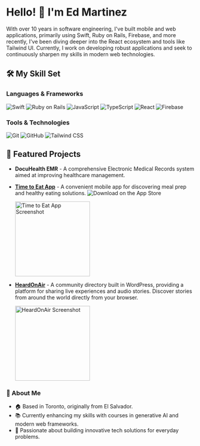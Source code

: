 # Hello! 👋 I'm Ed Martinez

With over 10 years in software engineering, I've built mobile and web applications, primarily using Swift, Ruby on Rails, Firebase, and more recently, I've been diving deeper into the React ecosystem and tools like Tailwind UI. Currently, I work on developing robust applications and seek to continuously sharpen my skills in modern web technologies.

## 🛠️ My Skill Set

### Languages & Frameworks
![Swift](https://img.shields.io/badge/-Swift-FA7343?logo=swift&logoColor=white)
![Ruby on Rails](https://img.shields.io/badge/-Ruby_on_Rails-CC0000?logo=ruby-on-rails&logoColor=white)
![JavaScript](https://img.shields.io/badge/-JavaScript-F7DF1E?logo=javascript&logoColor=black)
![TypeScript](https://img.shields.io/badge/-TypeScript-007ACC?logo=typescript&logoColor=white)
![React](https://img.shields.io/badge/-React-61DAFB?logo=react&logoColor=black)
![Firebase](https://img.shields.io/badge/-Firebase-FFCA28?logo=firebase&logoColor=black)

### Tools & Technologies
![Git](https://img.shields.io/badge/-Git-F05032?logo=git&logoColor=white)
![GitHub](https://img.shields.io/badge/-GitHub-181717?logo=github&logoColor=white)
![Tailwind CSS](https://img.shields.io/badge/-Tailwind_CSS-38B2AC?logo=tailwind-css&logoColor=white)

## 🌟 Featured Projects

- **DocuHealth EMR** - A comprehensive Electronic Medical Records system aimed at improving healthcare management.
- **[Time to Eat App](https://apps.apple.com/ca/app/time-to-eat-app/id1359972795)** - A convenient mobile app for discovering meal prep and healthy eating solutions.
  ![Download on the App Store](https://img.shields.io/badge/Download_on_the-App_Store-0D96F6?logo=app-store&logoColor=white)

  <img src="https://path-to-screenshot-or-logo.png" alt="Time to Eat App Screenshot" width="200">
- **[HeardOnAir](https://heardonair.com/)** - A community directory built in WordPress, providing a platform for sharing live experiences and audio stories. Discover stories from around the world directly from your browser.

  <img src="https://path-to-screenshot-or-logo.png" alt="HeardOnAir Screenshot" width="200">



### 👤 About Me

- 🏠 Based in Toronto, originally from El Salvador.
- 📚 Currently enhancing my skills with courses in generative AI and modern web frameworks.
- 🌱 Passionate about building innovative tech solutions for everyday problems.
